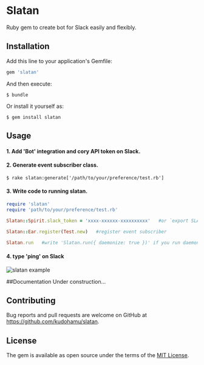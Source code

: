 # Slatan

Ruby gem to create bot for Slack easily and flexibly.

## Installation

Add this line to your application's Gemfile:

```ruby
gem 'slatan'
```

And then execute:

    $ bundle

Or install it yourself as:

    $ gem install slatan

## Usage

#### 1. Add 'Bot' integration and cory API token on Slack.

#### 2. Generate event subscriber class.

```
$ rake slatan:generate['/path/to/your/preference/test.rb']
```

#### 3. Write code to running slatan.

```ruby
require 'slatan'
require 'path/to/your/preference/test.rb'

Slatan::Spirit.slack_token = 'xxxx-xxxxxx-xxxxxxxxxx'   #or `export SLACK_TOKEN=xxxxx-xxxx-xxxxxxxxxx`

Slatan::Ear.register(Test.new)   #register event subscriber

Slatan.run   #write 'Slatan.run({ daemonize: true })' if you run daemonize mode.
```

#### 4. type 'ping' on Slack

![slatan example](https://dl.dropboxusercontent.com/u/74925506/slatan_invitation.png)

##Documentation
Under construction...

## Contributing

Bug reports and pull requests are welcome on GitHub at https://github.com/kudohamu/slatan.


## License

The gem is available as open source under the terms of the [MIT License](http://opensource.org/licenses/MIT).


